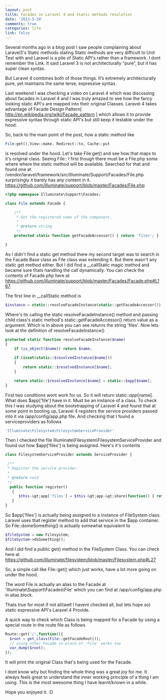 ```yaml
---
layout: post
title: Facades in Laravel 4 and Static methods resolution
date: '2013-5-28'
comments: true
categories: life
link: false
---
```

Several months ago in a blog post I saw people complaining about Laravel3's Static methods stating Static methods are very difficult to Unit Test with and Laravel is a pile of Static API's rather than a framework. I dont remember the Link. It said Laravel 3 is not architecturally “pure”, but it has super clean syntax. 

But Laravel 4 combines both of those things. It’s extremely architecturally pure, yet maintains the same terse, expressive syntax. 

Last weekend I was checking a video on Laravel 4 which was discussing about facades in Laravel 4 and I was truly amazed to see how the fancy looking static API's are mapped into their original Classes. Laravel 4 takes advantage of Facade Design Pattern[ <a href="http://en.wikipedia.org/wiki/Facade_pattern">http://en.wikipedia.org/wiki/Facade_pattern</a> ] which allows it to provide expressive syntax through static API's but still keep it testable under the hood.

So, back to the main point of the post, how a static method like 

``` php Facade Examples
File:get(),View::make, Redirect::to, Cache::put 
```
is resolved under the hood. Let's take File:get() and see how that maps to it's original class. Seeing File:: I first though there must be a File.php some where where the static method will be available. Searched for that and found one at /vendor/laravel/framework/src/Illuminate/Support/Facades/File.php surprisingly it barely has any content in it. 
<a href="https://github.com/illuminate/support/blob/master/Facades/File.php">https://github.com/illuminate/support/blob/master/Facades/File.php</a>
``` php File Facade
<?php namespace Illuminate\Support\Facades;

class File extends Facade {

	/**
	 * Get the registered name of the component.
	 *
	 * @return string
	 */
	protected static function getFacadeAccessor() { return 'files'; }

}
```

As I didn't find a static get method there my second target was to search in the Facade Base class as File class was extending it. But there wasn't any static get method either. But I did find a __callStatic magic method and became sure thats handling the call dynamically. You can check the contents of Facade.php here at <a href="https://github.com/illuminate/support/blob/master/Facades/Facade.php#L167">https://github.com/illuminate/support/blob/master/Facades/Facade.php#L167</a>

The first line in __callStatic method is

``` php Resolving Facade
$instance = static::resolveFacadeInstance(static::getFacadeAccessor());
```
Where's its calling the static resolveFacadeInstance() method and passing child class's static method's static::getFacadeAccessor() return value as a argument. Which is in above you can see returns the string 'files'. Now lets look at the definition of resolveFacadeInstance()
``` php resolveFacadeInstance function
protected static function resolveFacadeInstance($name)
{
	if (is_object($name)) return $name;

	if (isset(static::$resolvedInstance[$name]))
	{
	    return static::$resolvedInstance[$name];
	}

	return static::$resolvedInstance[$name] = static::$app[$name];
}
```

First two conditions wont work for us. So it will return static::$app[$name]. What does $app['file'] have in it. Must be an instance of a class. To check this I was studying about the bootstrapping of Laravel 4 and found that at some point in booting up, Laravel 4 registers the service providers passed into it via /app/config/app.php file. And checking that I found a serviceproviders as follows
``` php Service Provider
'Illuminate\Filesystem\FilesystemServiceProvider'
```

Then I checked the file Illuminate\Filesystem\FilesystemServiceProvider and found out how $app['files'] is being assigned. Here's it's contents

``` php Service Provider
class FilesystemServiceProvider extends ServiceProvider {

 /**
 * Register the service provider.
 *
 * @return void
 */
  public function register()
   {
      $this-&gt;app['files'] = $this-&gt;app-&gt;share(function() { return new Filesystem; });
   }
}
```
So $app['files'] is actually being assigned to a instance of FileSystem class.
Laravel uses that register method to add that service in the $app container.
So File::domeSomething() is actually somewhat equivalent to

``` php Original Filesystem Class
$fileSystem = new Filesystem;
$fileSystem->doSomething();
```

And I did find a public get() method in the FileSystem Class. You can check here at
https://github.com/illuminate/filesystem/blob/master/Filesystem.php#L27

So, a simple call like File::get() which just works, have a lot more going on under the hood. 

The word File is actually an alias to the Facade at 'Illuminate\Support\Facades\File' which you can find at /app/config/app.php in alias block.

Thats true for most if not all(well I havent checked all, but lets hope so) static expressive API's Laravel 4 Provide. 

A quick way to check which Class is being mapped for a Facade by using a special route in the route file as follows

``` php Getting Facade Accessor
Route::get('/',function(){
  $root = get_class(File::getFacadeRoot());
  // using other Facade in place of 'File' works too
  var_dump($root);
});
```

It will print the original Class that's being used for the Facade.

I dont know why but finding the whole thing was a great joy for me. It always feels great to understand the inner working principle of a thing I am using. This is the most awesome thing I have learnt/known in a while.

Hope you enjoyed it. :D
